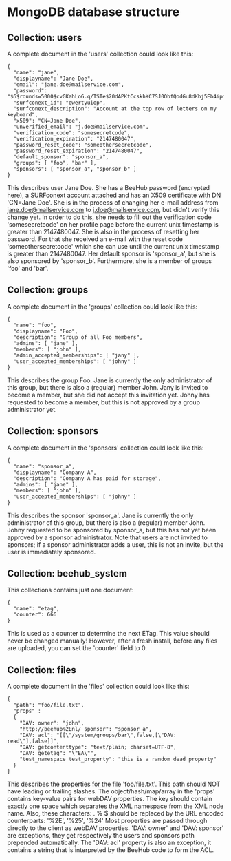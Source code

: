 # MongoDB database structure

## Collection: users
A complete document in the 'users' collection could look like this:
```
{
  "name": "jane",
  "displayname": "Jane Doe",
  "email": "jane.doe@mailservice.com",
  "password": "$6$rounds=5000$cvGKahLo6.q/TSTe$20dAPKtCcskhKC7SJ0ObfQodGu8dKhj5Eb4ipm09NK7RRJzTONJTsZgxASn3I1PtV6Yrwi186Xw9mn2mOxqKc.",
  "surfconext_id": "qwertyuiop",
  "surfconext_description": "Account at the top row of letters on my keyboard",
  "x509": "CN=Jane Doe",
  "unverified_email": "j.doe@mailservice.com",
  "verification_code": "somesecretcode",
  "verification_expiration": "2147480047",
  "password_reset_code": "someothersecretcode",
  "password_reset_expiration": "2147480047",
  "default_sponsor": "sponsor_a",
  "groups": [ "foo", "bar" ],
  "sponsors": [ "sponsor_a", "sponsor_b" ]
}
```
This describes user Jane Doe. She has a BeeHub password (encrypted here), a SURFconext account attached and has an X509 certificate with DN 'CN=Jane Doe'.
She is in the process of changing her e-mail address from jane.doe@mailservice.com to j.doe@mailservice.com, but didn't verify this change yet. In order to do this, she needs to fill out the verification code 'somesecretcode' on her profile page before the current unix timestamp is greater than 2147480047.
She is also in the process of resetting her password. For that she received an e-mail with the reset code 'someothersecretcode' which she can use until the current unix timestamp is greater than 2147480047.
Her default sponsor is 'sponsor_a', but she is also sponsored by 'sponsor_b'. Furthermore, she is a member of groups 'foo' and 'bar'.

## Collection: groups
A complete document in the 'groups' collection could look like this:
```
{
  "name": "foo",
  "displayname": "Foo",
  "description": "Group of all Foo members",
  "admins": [ "jane" ],
  "members": [ "john" ],
  "admin_accepted_memberships": [ "jany" ],
  "user_accepted_memberships": [ "johny" ]
}
```
This describes the group Foo. Jane is currently the only administrator of this group, but there is also a (regular) member John. Jany is invited to become a member, but she did not accept this invitation yet. Johny has requested to become a member, but this is not approved by a group administrator yet.

## Collection: sponsors
A complete document in the 'sponsors' collection could look like this:
```
{
  "name": "sponsor_a",
  "displayname": "Company A",
  "description": "Company A has paid for storage",
  "admins": [ "jane" ],
  "members": [ "john" ],
  "user_accepted_memberships": [ "johny" ]
}
```
This describes the sponsor 'sponsor_a'. Jane is currently the only administrator of this group, but there is also a (regular) member John. Johny requested to be sponsored by sponsor_a, but this has not yet been approved by a sponsor administrator. Note that users are not invited to sponsors; if a sponsor administrator adds a user, this is not an invite, but the user is immediately sponsored.

## Collection: beehub_system
This collections contains just one document:
```
{
  "name": "etag",
  "counter": 666
}
```
This is used as a counter to determine the next ETag. This value should never be changed manually! However, after a fresh install, before any files are uploaded, you can set the 'counter' field to 0.

## Collection: files
A complete document in the 'files' collection could look like this:
```
{
  "path": "foo/file.txt",
  "props" :
  {
    "DAV: owner": "john",
    "http://beehub%2Enl/ sponsor": "sponsor_a",
    "DAV: acl": "[[\"/system/groups/bar\",false,[\"DAV: read\"],false]]",
    "DAV: getcontenttype": "text/plain; charset=UTF-8",
    "DAV: getetag": "\"EA\"",
    "test_namespace test_property": "this is a random dead property"
  }
}
```
This describes the properties for the file 'foo/file.txt'. This path should NOT have leading or trailing slashes.
The object/hash/map/array in the 'props' contains key-value pairs for webDAV properties. The key should contain exactly one space which separates the XML namespace from the XML node name. Also, these characters: . % $ should be replaced by the URL encoded counterparts: '%2E', '%25', '%24'
Most properties are passed through directly to the client as webDAV properties. 'DAV: owner' and 'DAV: sponsor' are exceptions, they get respectively the users and sponsors path prepended automatically. The 'DAV: acl' property is also an exception, it contains a string that is interpreted by the BeeHub code to form the ACL.
